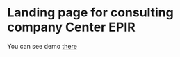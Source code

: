 # Landing page for consulting company Center EPIR
You can see demo [there](https://nikkov13.github.io/Center-epir/build/index.html)
